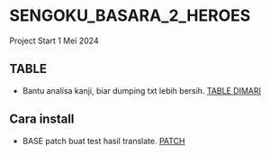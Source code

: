 # SENGOKU_BASARA_2_HEROES
Project Start 1 Mei 2024

## TABLE

- Bantu analisa kanji, biar dumping txt lebih bersih. [TABLE DIMARI](https://docs.google.com/spreadsheets/d/12vOUk8ZvUc8DkChXIe9jgEldtHK8cWBeA-101ghGl14/edit?usp=drive_link)
	
## Cara install
- BASE patch buat test hasil translate. [PATCH](https://docs.google.com/spreadsheets/d/12vOUk8ZvUc8DkChXIe9jgEldtHK8cWBeA-101ghGl14/edit?usp=drive_link)
	